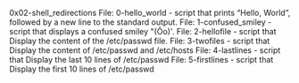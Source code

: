 0x02-shell_redirections
File: 0-hello_world - script that prints “Hello, World”, followed by a new line to the standard output.
File: 1-confused_smiley - script that displays a confused smiley "(Ôo)'.
File: 2-hellofile - script that Display the content of the /etc/passwd file.
File: 3-twofiles - script that Display the content of /etc/passwd and /etc/hosts
File: 4-lastlines - script that Display the last 10 lines of /etc/passwd
File: 5-firstlines - script that Display the first 10 lines of /etc/passwd

